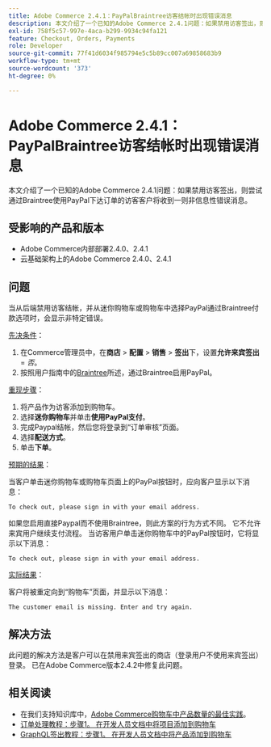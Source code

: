 ```yaml
---
title: Adobe Commerce 2.4.1：PayPalBraintree访客结帐时出现错误消息
description: 本文介绍了一个已知的Adobe Commerce 2.4.1问题：如果禁用访客签出，则尝试通过Braintree使用PayPal下达订单的访客客户将收到一则非信息性错误消息。
exl-id: 758f5c57-997e-4aca-b299-9934c94fa121
feature: Checkout, Orders, Payments
role: Developer
source-git-commit: 77f41d6034f985794e5c5b89cc007a69858683b9
workflow-type: tm+mt
source-wordcount: '373'
ht-degree: 0%

---
```


# Adobe Commerce 2.4.1：PayPalBraintree访客结帐时出现错误消息

本文介绍了一个已知的Adobe Commerce 2.4.1问题：如果禁用访客签出，则尝试通过Braintree使用PayPal下达订单的访客客户将收到一则非信息性错误消息。

## 受影响的产品和版本

* Adobe Commerce内部部署2.4.0、2.4.1
* 云基础架构上的Adobe Commerce 2.4.0、2.4.1

## 问题

当从后端禁用访客结帐，并从迷你购物车或购物车中选择PayPal通过Braintree付款选项时，会显示非特定错误。

<u>先决条件</u>：

1. 在Commerce管理员中，在&#x200B;**商店** > **配置** > **销售** > **签出**&#x200B;下，设置&#x200B;**允许来宾签出** = *否*。
1. 按照用户指南中的[Braintree](https://experienceleague.adobe.com/zh-hans/docs/commerce-admin/stores-sales/payments/braintree?)所述，通过Braintree启用PayPal。

<u>重现步骤</u>：

1. 将产品作为访客添加到购物车。
1. 选择&#x200B;**迷你购物车**&#x200B;并单击&#x200B;**使用PayPal支付**。
1. 完成Paypal结帐，然后您将登录到“订单审核”页面。
1. 选择&#x200B;**配送方式**。
1. 单击&#x200B;**下单**。

<u>预期的结果</u>：

当客户单击迷你购物车或购物车页面上的PayPal按钮时，应向客户显示以下消息：

<pre><code class="language-bash">To check out, please sign in with your email address.</code></pre>

如果您启用直接Paypal而不使用Braintree，则此方案的行为方式不同。 它不允许来宾用户继续支付流程。 当访客用户单击迷你购物车中的PayPal按钮时，它将显示以下消息：

<pre><code class="language-bash">To check out, please sign in with your email address.</code></pre>

<u>实际结果</u>：

客户将被重定向到“购物车”页面，并显示以下消息：

<pre><code class="language-bash">The customer email is missing. Enter and try again.</code></pre>

## 解决方法

此问题的解决方法是客户可以在禁用来宾签出的商店（登录用户不使用来宾签出）登录。 已在Adobe Commerce版本2.4.2中修复此问题。

## 相关阅读

* 在我们支持知识库中，[Adobe Commerce购物车中产品数量的最佳实践](https://support.magento.com/hc/en-us/articles/360048550332)。
* [订单处理教程：步骤1。 在开发人员文档中将项目添加到购物车](https://developer.adobe.com/commerce/webapi/rest/tutorials/orders/order-add-items/)
* [GraphQL签出教程：步骤1。 在开发人员文档中将产品添加到购物车](https://developer.adobe.com/commerce/webapi/graphql/tutorials/checkout/add-product-to-cart/)
